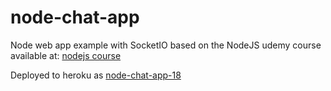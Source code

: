 # node-chat-app
Node web app example with SocketIO based on the NodeJS udemy course available at: [nodejs course](https://www.udemy.com/the-complete-nodejs-developer-course-2/)


Deployed to heroku as [node-chat-app-18](https://node-chat-app-18.herokuapp.com/)
